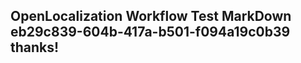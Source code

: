 <properties
ms.topic="hero-topic1"
ms.test1="hero-topic"
ms.test2="test"/>

## OpenLocalization Workflow Test MarkDown eb29c839-604b-417a-b501-f094a19c0b39 thanks!
